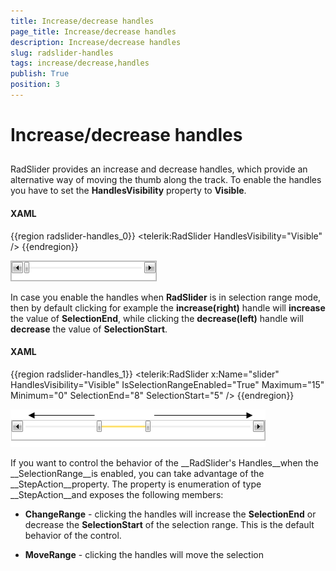 ```yaml
---
title: Increase/decrease handles
page_title: Increase/decrease handles
description: Increase/decrease handles
slug: radslider-handles
tags: increase/decrease,handles
publish: True
position: 3
---
```


# Increase/decrease handles



## 

RadSlider provides an increase and decrease handles, which provide an alternative way of moving the 
        thumb along the track. To enable the handles you have to set the __HandlesVisibility__ 
        property to __Visible__.

#### __XAML__

{{region radslider-handles_0}}
	<telerik:RadSlider HandlesVisibility="Visible" />
	{{endregion}}

![](images/radslider_features_handles.png)

In case you enable the handles when __RadSlider__ is in selection range mode,
        then by default clicking for example the __increase(right)__ handle will 
        __increase__ the value of 
        __SelectionEnd__, while clicking the __decrease(left)__ handle 
        will __decrease__ the value of 
        __SelectionStart__.

#### __XAML__

{{region radslider-handles_1}}
	<telerik:RadSlider x:Name="slider" 
	                   HandlesVisibility="Visible"
	                   IsSelectionRangeEnabled="True"
	                   Maximum="15"
	                   Minimum="0"
	                   SelectionEnd="8"
	                   SelectionStart="5" />
	{{endregion}}

![](images/radslider_features_handles_range.png)

If you want to control the behavior of the __RadSlider's Handles__when the
        __SelectionRange__is enabled, you can take advantage of the
        __StepAction__property. The property is enumeration of type
        __StepAction__and exposes the following members:

* __ChangeRange__ - clicking the handles will increase the __SelectionEnd__ or decrease the __SelectionStart__ of the selection range. This is the default behavior of the control.

* __MoveRange__ - clicking the handles will move the selection 

